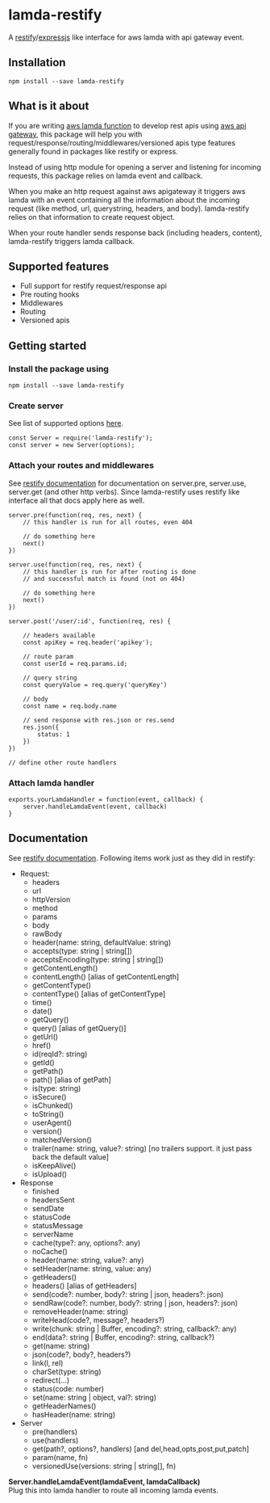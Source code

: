 # lamda-restify
A [restify](http://restify.com/)/[expressjs](https://expressjs.com/) like interface for aws lamda with api gateway event.

## Installation
```
npm install --save lamda-restify
```

## What is it about
If you are writing [aws lamda function](https://aws.amazon.com/lambda/) to develop rest apis using [aws api gateway](https://aws.amazon.com/api-gateway/), this package will help you with request/response/routing/middlewares/versioned apis type features generally found in packages like restify or express.

Instead of using http module for opening a server and listening for incoming requests, this package relies on lamda event and callback.

When you make an http request against aws apigateway it triggers aws lamda with an event containing all the information about the incoming request (like method, url, querystring, headers, and body). lamda-restify relies on that information to create request object.

When your route handler sends response back (including headers, content), lamda-restify triggers lamda callback.

## Supported features
- Full support for restify request/response api
- Pre routing hooks 
- Middlewares
- Routing
- Versioned apis

## Getting started

### Install the package using
```
npm install --save lamda-restify
```
### Create server
See list of supported options [here](https://github.com/kksharma1618/lamda-restify/blob/master/src/lib/server_options.ts).

```
const Server = require('lamda-restify');
const server = new Server(options);
```

### Attach your routes and middlewares
See [restify documentation](http://restify.com/docs/home/) for documentation on server.pre, server.use, server.get (and other http verbs). Since lamda-restify uses restify like interface all that docs apply here as well.

```
server.pre(function(req, res, next) {
    // this handler is run for all routes, even 404
    
    // do something here
    next()
})

server.use(function(req, res, next) {
    // this handler is run for after routing is done 
    // and successful match is found (not on 404)

    // do something here
    next()
})

server.post('/user/:id', function(req, res) {
    
    // headers available 
    const apiKey = req.header('apikey');
    
    // route param
    const userId = req.params.id;
    
    // query string
    const queryValue = req.query('queryKey')

    // body
    const name = req.body.name

    // send response with res.json or res.send
    res.json({
        status: 1
    })
})

// define other route handlers

```

### Attach lamda handler
```
exports.yourLamdaHandler = function(event, callback) {
    server.handleLamdaEvent(event, callback)
}
```

## Documentation
See [restify documentation](http://restify.com/docs/home/). Following items work just as they did in restify:
- Request:
    - headers
    - url
    - httpVersion
    - method
    - params
    - body
    - rawBody
    - header(name: string, defaultValue: string)
    - accepts(type: string | string[])
    - acceptsEncoding(type: string | string[])
    - getContentLength()
    - contentLength() [alias of getContentLength]
    - getContentType()
    - contentType() [alias of getContentType]
    - time()
    - date()
    - getQuery()
    - query() [alias of getQuery()]
    - getUrl()
    - href()
    - id(reqId?: string)
    - getId()
    - getPath()
    - path() [alias of getPath]
    - is(type: string)
    - isSecure()
    - isChunked()
    - toString()
    - userAgent()
    - version()
    - matchedVersion()
    - trailer(name: string, value?: string) [no trailers support. it just pass back the default value]
    - isKeepAlive()
    - isUpload()
- Response
    - finished
    - headersSent
    - sendDate
    - statusCode
    - statusMessage
    - serverName
    - cache(type?: any, options?: any)
    - noCache()
    - header(name: string, value?: any)
    - setHeader(name: string, value: any)
    - getHeaders()
    - headers() [alias of getHeaders]
    - send(code?: number, body?: string | json, headers?: json)
    - sendRaw(code?: number, body?: string | json, headers?: json)
    - removeHeader(name: string)
    - writeHead(code?, message?, headers?)
    - write(chunk: string | Buffer, encoding?: string, callback?: any)
    - end(data?: string | Buffer, encoding?: string, callback?)
    - get(name: string)
    - json(code?, body?, headers?)
    - link(l, rel)
    - charSet(type: string)
    - redirect(...)
    - status(code: number)
    - set(name: string | object, val?: string)
    - getHeaderNames()
    - hasHeader(name: string)
- Server
    - pre(handlers)
    - use(handlers)
    - get(path?, options?, handlers) [and del,head,opts,post,put,patch]
    - param(name, fn)
    - versionedUse(versions: string | string[], fn)

**Server.handleLamdaEvent(lamdaEvent, lamdaCallback)**<br />
Plug this into lamda handler to route all incoming lamda events.
